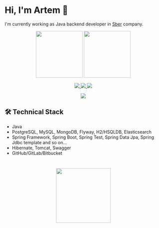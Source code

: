 # Hi, I'm Artem 👋
I'm currently working as Java backend developer in  <a href="http://www.sberbank.ru">Sber</a> company.

<p align='center'>
   <a href="https://github-readme-stats.vercel.app/api?username=vogulev&show_icons=true&count_private=true"><img
           height=150
           src="https://github-readme-stats.vercel.app/api?username=vogulev&show_icons=true&count_private=true"/></a>
   <a href="https://github.com/vogulev/github-readme-stats"><img height=150
                                                                  src="https://github-readme-stats.vercel.app/api/top-langs/?username=vogulev&layout=compact"/></a>
</p>

<p align='center'>
   <a href="https://www.linkedin.com/in/vogulev/">
       <img src="https://img.shields.io/badge/linkedin-%230077B5.svg?&style=for-the-badge&logo=linkedin&logoColor=white"/>
   </a>
   <a href="https://t.me/Gammix">
       <img src="https://img.shields.io/badge/Telegram-2CA5E0?style=for-the-badge&logo=telegram&logoColor=white"/>
   </a>
<a href='mailto:art.vogulev@gmail.com'>
  <img src="https://img.shields.io/badge/Gmail-D14836?style=for-the-badge&logo=gmail&logoColor=white"/>
  </a>
</p>
<p align='center'>
   <a href="https://www.codewars.com/users/Artem%20V.">
      <img src="https://www.codewars.com/users/Artem%20V./badges/large"/>
   </a>
</p>

## 🛠 Technical Stack
*   Java
*   PostgreSQL, MySQL, MongoDB, Flyway, H2/HSQLDB, Elasticsearch
*   Spring Framework, Spring Boot, Spring Test, Spring Data Jpa, Spring Jdbc template and so on...
*   Hibernate, Tomcat, Swagger
*   GitHub/GitLab/Bitbucket
<div align="center" style="margin: 40px 0">
   <a href="https://github.com/vogulev/github-profile-views-counter">
       <img width="175px" src="https://komarev.com/ghpvc/?username=vogulev&color=blue">
   </a>
</div>
